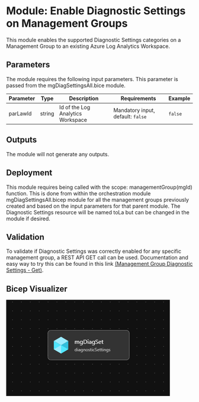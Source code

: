 # Module: Enable Diagnostic Settings on Management Groups

This module enables the supported Diagnostic Settings categories on a Management Group to an existing Azure Log Analytics Workspace.

## Parameters

The module requires the following input parameters. This parameter is passed from the mgDiagSettingsAll.bice module.

| Parameter                             | Type   | Description                                                                                                                                                                          | Requirements                      | Example                                                                                 |
| ------------------------------------- | ------ | ------------------------------------------------------------------------------------------------------------------------------------------------------------------------------------ | --------------------------------- | --------------------------------------------------------------------------------------- |
| parLawId    | string   | Id of the Log Analytics Workspace                                                             | Mandatory input, default: `false` | `false`                                                                                 |

## Outputs

The module will not generate any outputs.

## Deployment

This module requires being called with the  scope: managementGroup(mgId) function. This is done from within the orchestration module mgDiagSettingsAll.bicep module for all the management groups previously created and based on the input parameters for that parent module.
The Diagnostic Settings resource will be named toLa but can be changed in the module if desired.

## Validation

To validate if Diagnostic Settings was correctly enabled for any specific management group, a REST API GET call can be used. Documentation and easy way to try this can be found in this link [(Management Group Diagnostic Settings - Get)](https://learn.microsoft.com/rest/api/monitor/management-group-diagnostic-settings/get?tabs=HTTP&tryIt=true&source=docs#code-try-0).

## Bicep Visualizer

![Bicep Visualizer](media/bicepVisualizer.png "Bicep Visualizer")
